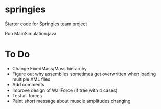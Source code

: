 springies
=========

Starter code for Springies team project

Run MainSimulation.java 

To Do
=====
* Change FixedMass/Mass hierarchy
* Figure out why assemblies sometimes get overwritten when loading multiple XML files
* Add comments
* Improve design of WallForce (if tree with 4 cases)
* Test all forces
* Paint short message about muscle amplitudes changing

